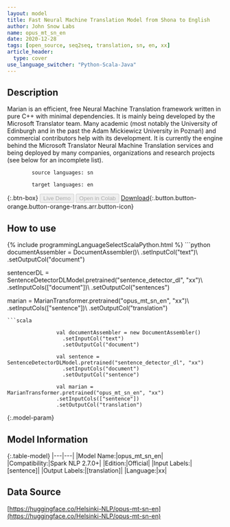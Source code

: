 ```yaml
---
layout: model
title: Fast Neural Machine Translation Model from Shona to English
author: John Snow Labs
name: opus_mt_sn_en
date: 2020-12-28
tags: [open_source, seq2seq, translation, sn, en, xx]
article_header:
  type: cover
use_language_switcher: "Python-Scala-Java"
---
```


## Description

Marian is an efficient, free Neural Machine Translation framework written in pure C++ with minimal dependencies. It is mainly being developed by the Microsoft Translator team. Many academic (most notably the University of Edinburgh and in the past the Adam Mickiewicz University in Poznań) and commercial contributors help with its development.
            It is currently the engine behind the Microsoft Translator Neural Machine Translation services and being deployed by many companies, organizations and research projects (see below for an incomplete list).

            source languages: sn

            target languages: en

{:.btn-box}
<button class="button button-orange" disabled>Live Demo</button>
<button class="button button-orange" disabled>Open in Colab</button>
[Download](https://s3.amazonaws.com/auxdata.johnsnowlabs.com/public/models/opus_mt_sn_en_xx_2.7.0_2.4_1609167066503.zip){:.button.button-orange.button-orange-trans.arr.button-icon}

## How to use



<div class="tabs-box" markdown="1">
{% include programmingLanguageSelectScalaPython.html %}
```python
documentAssembler = DocumentAssembler()\ 
 .setInputCol("text")\ 
 .setOutputCol("document")

 sentencerDL = SentenceDetectorDLModel.pretrained("sentence_detector_dl", "xx")\ 
 .setInputCols(["document"])\ 
 .setOutputCol("sentences")

 marian = MarianTransformer.pretrained("opus_mt_sn_en", "xx")\ 
 .setInputCols(["sentence"])\ 
 .setOutputCol("translation")
```
```scala

                val documentAssembler = new DocumentAssembler()
                  .setInputCol("text")
                  .setOutputCol("document")

                val sentence = SentenceDetectorDLModel.pretrained("sentence_detector_dl", "xx")
                  .setInputCols("document")
                  .setOutputCol("sentence")

                val marian = MarianTransformer.pretrained("opus_mt_sn_en", "xx")
                .setInputCols(["sentence"])
                .setOutputCol("translation")
```
</div>

{:.model-param}
## Model Information

{:.table-model}
|---|---|
|Model Name:|opus_mt_sn_en|
|Compatibility:|Spark NLP 2.7.0+|
|Edition:|Official|
|Input Labels:|[sentence]|
|Output Labels:|[translation]|
|Language:|xx|

## Data Source

[https://huggingface.co/Helsinki-NLP/opus-mt-sn-en](https://huggingface.co/Helsinki-NLP/opus-mt-sn-en)